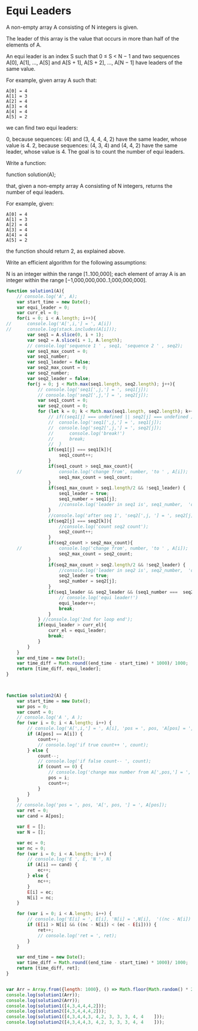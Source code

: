 # Equi Leaders

A non-empty array A consisting of N integers is given.

The leader of this array is the value that occurs in more than half of the elements of A.

An equi leader is an index S such that 0 ≤ S < N − 1 and two sequences A[0], A[1], ..., A[S] and A[S + 1], A[S + 2], ..., A[N − 1] have leaders of the same value.

For example, given array A such that:

    A[0] = 4
    A[1] = 3
    A[2] = 4
    A[3] = 4
    A[4] = 4
    A[5] = 2
we can find two equi leaders:

0, because sequences: (4) and (3, 4, 4, 4, 2) have the same leader, whose value is 4.
2, because sequences: (4, 3, 4) and (4, 4, 2) have the same leader, whose value is 4.
The goal is to count the number of equi leaders.

Write a function:

function solution(A);

that, given a non-empty array A consisting of N integers, returns the number of equi leaders.

For example, given:

    A[0] = 4
    A[1] = 3
    A[2] = 4
    A[3] = 4
    A[4] = 4
    A[5] = 2
the function should return 2, as explained above.

Write an efficient algorithm for the following assumptions:

N is an integer within the range [1..100,000];
each element of array A is an integer within the range [−1,000,000,000..1,000,000,000].

```javascript
function solution1(A){
	// console.log('A', A);
	var start_time = new Date();
	var equi_leader = 0;
	var curr_el = 0;
	for(i = 0; i < A.length; i++){
//		console.log('A[',i,'] = ', A[i])
//		console.log(stack.includes(A[i]));
		var seq1 = A.slice(0, i + 1);
		var seq2 = A.slice(i + 1, A.length);
		// console.log('sequence 1 ' , seq1, 'sequence 2 ' , seq2);
		var seq1_max_count = 0;
		var seq1_number;
		var seq1_leader = false;
		var seq2_max_count = 0;
		var seq2_number;
		var seq2_leader = false;
		for(j = 0; j < Math.max(seq1.length, seq2.length); j++){
			// console.log('seq1[',j,'] = ', seq1[j]);
			// console.log('seq2[',j,'] = ', seq2[j]);
			var seq1_count = 0;
			var seq2_count = 0;
			for (let k = 0; k < Math.max(seq1.length, seq2.length); k++) {
				// if((seq1[j] === undefined || seq2[j] === undefined )){
				// 	console.log('seq1[',j,'] = ', seq1[j]);
				// 	console.log('seq2[',j,'] = ', seq2[j]);
				// 		console.log('break!')
				// 		break;
				// 	}
				if(seq1[j] === seq1[k]){
					seq1_count++;
				}
				if(seq1_count > seq1_max_count){
	//				console.log('change from', number, 'to ' , A[i]);
					seq1_max_count = seq1_count;
				}
				if(seq1_max_count > seq1.length/2 && !seq1_leader) {
					seq1_leader = true;
					seq1_number = seq1[j];
					//console.log('leader in seq1 is', seq1_number,  'occurs ', seq1_max_count, 'time');
				}
				//console.log('after seq 1', 'seq2[',j, '] = ', seq2[j], 'seq2[',k, '] = ', seq2[k], 'seq2_count = ', seq2_count, 'seq2_number ', seq2_number);
				if(seq2[j] === seq2[k]){
					//console.log('count seq2 count');
					seq2_count++;
				}
				if(seq2_count > seq2_max_count){
	//				console.log('change from', number, 'to ' , A[i]);
					seq2_max_count = seq2_count;
				}
				if(seq2_max_count > seq2.length/2 && !seq2_leader) {
					//console.log('leader in seq2 is', seq2_number,  'occurs ', seq2_max_count, 'time');
					seq2_leader = true;
					seq2_number = seq2[j];
				}
				if(seq1_leader && seq2_leader && (seq1_number ===  seq2_number)){
					// console.log('equi leader!')
					equi_leader++;
					break;
				}
			} //console.log('2nd for loop end');
			if(equi_leader > curr_el){
				curr_el = equi_leader;
				break;
			}
		}	
	} 
	var end_time = new Date();
	var time_diff = Math.round((end_time - start_time) * 1000)/ 1000;
	return [time_diff, equi_leader];
}
	


function solution2(A) {
	var start_time = new Date();
    var pos = 0;
    var count = 0;
	// console.log('A ', A );
    for (var i = 0; i < A.length; i++) {
		// console.log('A[',i,'] = ', A[i], 'pos = ', pos, 'A[pos] = ', A[pos], 'count = ', count, ' is A[ ',pos, '] == A[', i, ']', A[pos] == A[i]);
        if (A[pos] == A[i]) {
			count++;
			// console.log('if true count++ ', count);
        } else {
			count--;
			// console.log('if false count-- ', count);
            if (count == 0) {
				// console.log('change max number from A[',pos,'] = ', A[pos], ' to A[',i,'] = ', A[i]);
                pos = i;
				count++;
            }
        }
    }
	// console.log('pos = ', pos, 'A[', pos, '] = ', A[pos]);
    var ret = 0;
    var cand = A[pos];

    var E = [];
    var N = [];

    var ec = 0;
    var nc = 0;
    for (var i = 0; i < A.length; i++) {
		// console.log('E ', E, 'N ', N)
        if (A[i] == cand) {
            ec++;
        } else {
            nc++;
        }
        E[i] = ec;
        N[i] = nc;
    }

    for (var i = 0; i < A.length; i++) {
		// console.log('E[i] = ', E[i], 'N[i] = ',N[i],  '((nc - N[i]) = ',((nc - N[i]),  '(ec - E[i]) = ', (ec - E[i])));
        if (E[i] > N[i] && ((nc - N[i]) < (ec - E[i]))) {
			ret++;
			// console.log('ret = ', ret);
        }
    }

    var end_time = new Date();
	var time_diff = Math.round((end_time - start_time) * 1000)/ 1000;
	return [time_diff, ret];
}


var Arr = Array.from({length: 1000}, () => Math.floor(Math.random() * 2));
console.log(solution1(Arr));
console.log(solution2(Arr));
console.log(solution1([4,3,4,4,4,2]));
console.log(solution2([4,3,4,4,4,2]));
console.log(solution1([4,3,4,4,3, 4,2, 3, 3, 3, 4, 4	]));
console.log(solution2([4,3,4,4,3, 4,2, 3, 3, 3, 4, 4	]));
```
